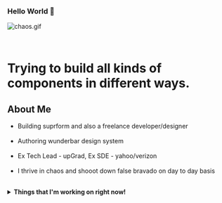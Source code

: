 ### Hello World 👋

![chaos.gif](https://media1.giphy.com/media/l378BzHA5FwWFXVSg/giphy.gif?cid=ecf05e478gbpnf3m2vxf0y5t5831rcrbbgx5rars4s2p8nin&rid=giphy.gif&ct=g)

&nbsp;

# Trying to build all kinds of components in different ways.

## About Me

<ul>
 <li>Building suprform and also a freelance developer/designer</li>
 <br/>
 <li>Authoring wunderbar design system </li>
 <br/>
 <li>Ex Tech Lead - upGrad, Ex SDE - yahoo/verizon</li>
 <br/>
 <li>I thrive in chaos and shooot down false bravado on day to day basis</li>
 <br/>
</ul>

<details>
 <summary><strong>Things that I'm working on right now!</strong></summary>
 <ul>
   <li> Building/Architecting a high performing PWA/Webapp for upGrad's LMS. </li>
   <li> Learning and Reaserching on Digital Products (baby steps to becomming a PM)</li>
   <li> Learning Golang. </li>
   <li> Building a Online Timed Assessments and Quizes for upGrad. </li>
   <li> Building a Minimal Design System</li>
  </ul>
</details>
